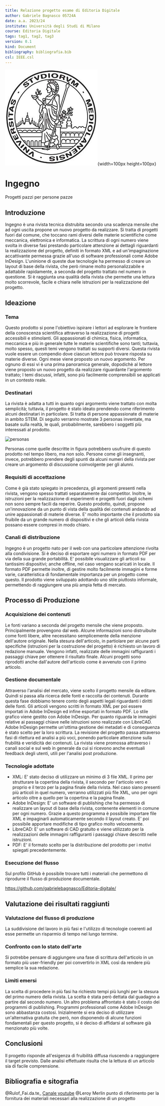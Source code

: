 ```yaml
---
title: Relazione progetto esame di Editoria Digitale
author: Gabriele Bagnasco 05724A
date: a.a. 2023/24
institute: Università degli Studi di Milano
course: Editoria Digitale
tags: tag1, tag2, tag3
version: 0.1
kind: Document
bibliography: bibliografia.bib
csl: IEEE.csl
---
```


![Logo UNIMI](./logo/minerva.jpg){width=100px height=100px}

# Ingegno
Progetti pazzi per persone pazze

## Introduzione
Ingegno è una rivista tecnica distrubita secondo una scadenza mensile che ad ogni uscita propone un nuovo progetto da realizzare. Si tratta di progetti fuori dal comune, che toccano rami diversi delle materie scientifiche come meccanica, elettronica e informatica. La scrittura di ogni numero viene svolta in diverse fasi prestando particolare attenzione ai dettagli riguardanti la realizzazione del progetto, definiti in formato XML e ad un'impaginazione accattivante permessa grazie all'uso di software professionali come Adobe InDesign. L'uninione di queste due tecnologie ha permesso di creare un layout di base della rivista, che però rimane molto personalizzabile e adattabile rapidamente, a seconda del progetto trattato nel numero in questione. Si è raggiunta una qualità della rivista che permette una lettura molto scorrevole, facile e chiara nelle istruzioni per la realizzazione del progetto.

## Ideazione 

### Tema
Questo prodotto si pone l'obiettivo ispirare i lettori ad esplorare le frontiere della conoscenza scientifica attraverso la realizzazione di progetti accessibili e stimolanti. Gli appassionati di chimica, fisica, informatica, meccanica e più in generale tutte le materie scientifiche sono tanti; tuttavia, molto spesso, questi temi vengono trattati su supporti diversi. Questa rivista vuole essere un compendio dove ciascun lettore può trovare risposta su materie diverse. Ogni mese viene proposto un nuovo argomento. Per ognuno di essi vi è una prima panoramica generale, dopodichè al lettore viene proposto un nuovo progetto da realizzare riguardante l'argomento trattato; I temi discussi, infatti, sono più facilmente comprensibili se applicati in un contesto reale.

### Destinatari
La rivista è adatta a tutti in quanto ogni argomento viene trattato con molta semplicità; tuttavia, il progetto è stato ideato prendendo come riferimento alcuni destinatari in particolare. Si tratta di persone appassionate di materie in ambito STEM. Di seguito verranno mostrate 3 personas inventate, ma basate sulla realtà, le quali, probabilmente, sarebbero i soggetti più interessati al prodotto.

![personas](https://github.com/gabrielebagnasco/Editoria-digitale/assets/47850441/6843f596-7790-4e8e-9351-dd6daf219396)

Personas come quelle descritte in figura potrebbero usufruire di questo prodotto nel tempo libero, ma non solo. Persone come gli insegnanti, invece, potrebbero prendere degli spunti da alcuni numeri della rivista per creare un argomento di discussione coinvolgente per gli alunni.

### Requisiti di accettazione

Come è già stato spiegato in precedenza, gli argomenti presenti nella rivista, vengono spesso trattati separatamente dai competitor. Inoltre, le istruzioni per la realizzazione di esperimenti e progetti fuori dagli schemi non sono sempre facili da reperire. Questo prodotto, quindi, propone un'innovazione da un punto di vista della qualità dei contenuti andando ad unire appassionati di materie diverse. E' molto importante che il prodotto sia fruibile da un grande numero di dispositivi e che gli articoli della rivista possano essere compresi in modo chiaro.

### Canali di distribuzione
Ingegno è un progetto nato per il web con una particolare attenzione rivolta alla condivisione. Si è deciso di esportare ogni numero in formato PDF per via della sua grande portabilità. E' possibile visualizzare gli articoli su tantissimi dispositivi; anche offline, nel caso vengano scaricati in locale. Il formato PDF permette inoltre, di gestire molto facilmente immagini e forme varie, caratteristica di fondamentale importanza per un progetto come questo. Il prodotto viene sviluppato adottando uno stile piuttosto informale, permettendo di raggiungere una più ampia fetta di mercato.

## Processo di Produzione

### Acquisizione dei contenuti
Le fonti variano a seconda del progetto mensile che viene proposto. Principalmente provengono dal web. Alcune informazioni sono distruibuite come fonti libere, altre necessitano semplicemente della menzione dell'autore originale. Nella stesura dell'articolo, in partiolare per alcune parti specifiche (istruzioni per la costruzione del progetto) è richiesto un lavoro di redazione manuale. Vengono infatti, realizzate delle immagini raffiguranti i passaggi chiave per ottenere il risultato finale. Alcuni progetti sono riprodotti anche dall'autore dell'articolo come è avvenuto con il primo articolo.

### Gestione documentale
Attraverso l'analisi del mercato, viene scelto il progetto mensile da editare. Quindi si passa alla ricerca delle fonti e raccolta dei contenuti. Durante questa fase dobbiamo tenere conto degli aspetti legali riguardanti i diritti delle fonti. Gli articoli vengono scritti in formato XML per poi essere importati in Adobe InDesign ed infine esportati in formato PDF. Lo stile grafico viene gestito con Adobe InDesign. Per quanto riguarda le immagini relative ai passaggi chiave nelle istruzioni sono realizzate con LibreCAD. Adobe InDesign permette un'ottima gestione dei metadati e di conseguenza è stato scelto per la loro scrittura. La revisione del progetto passa attraverso fasi di rilettura ed analisi a più voci, ponendo particolare attenzione sulla frubilità e veridicità dei contenuti. La rivista viene promossa attraverso i canali social e sul web in generale da cui si ricevono anche eventuali feedback degli utenti, utili per l'analisi post produzione.

### Tecnologie adottate

* XML: E' stato deciso di utilizzare un minimo di 3 file XML. Il primo per strutturare la copertina della rivista, il secondo per l'articolo vero e proprio e il terzo per la pagina finale della rivista. Nel caso siano presenti più articoli in quel numero, verranno utilizzati più file XML, uno per ogni articolo oltre a quello per la copertina e la pagina finale.
* Adobe InDesign: E' un software di publishing che ha permesso di realizzare un layout di base della rivista, contenente elementi in comune per ogni numero. Grazie a questo programma è possibile importare file XML e impaginarli automaticamente secondo il layout creato. E' poi possibile apportare modifiche di tipo grafico molto velocemente.
* LibreCAD: E' un software di CAD gratuito e viene utilizzato per la realizzazioni delle immagini raffiguranti i passaggi chiave descritti nelle istruzioni.
* PDF: E' il formato scelto per la distribuzione del prodotto per i motivi spiegati precedentemente.

### Esecuzione del flusso
Sul profilo GitHub è possibile trovare tutti i materiali che permettono di riprodurre il flusso di produzione documentale.

https://github.com/gabrielebagnasco/Editoria-digitale/

## Valutazione dei risultati raggiunti

### Valutazione del flusso di produzione
La suddivisione del lavoro in più fasi e l'utilizzo di tecnologie coerenti ad esse permette un risparmio di tempo nel lungo termine.
 
### Confronto con lo stato dell'arte
Si potrebbe pensare di aggiungere una fase di scrittura dell'articolo in un formato più user-friendly per poi convertirlo in XML così da rendere più semplice la sua redazione.

### Limiti emersi
La scelta di procedere in più fasi ha richiesto tempi più lunghi per la stesura del primo numero della rivista. La scelta è stata però dettata dal guadagno a partire dal secondo numero. Un altro problema affrontato è stato il costo dei programmi di publishing. Programmi professionali come Adobe InDesign sono abbastanza costosi. Inizialmente si era deciso di utilizzare un'alternativa gratuita che però, non disponendo di alcune funzioni fondamentali per questo progetto, si è deciso di affidarsi al software già menzionato più volte.

## Conclusioni
Il progetto risponde all'esigenza di fruibilità diffusa riuscendo a raggiungere il target previsto. Dalle analisi effettuate risulta che la lettura di un articolo sia di facile comprensione.

## Bibliografia e sitografia
@Rulof_Fai.da.te_ [Canale youtube](https://www.youtube.com/@Rulof_Fai.da.Te_)
@Leroy Merlin punto di riferimento per la fornitura dei materiali necessari alla realizzazione di un progetto
